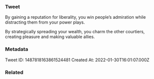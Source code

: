 ### Tweet
By gaining a reputation for liberality, you win people’s admiration while distracting them from your power plays.

By strategically spreading your wealth, you charm the other courtiers, creating pleasure and making valuable allies.

### Metadata
Tweet ID: 1487818163861524481
Created At: 2022-01-30T16:01:07.000Z

### Related

